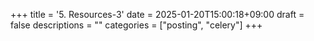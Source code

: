 +++
title = '5. Resources-3'
date = 2025-01-20T15:00:18+09:00
draft = false
descriptions = ""
categories = ["posting", "celery"]
+++

